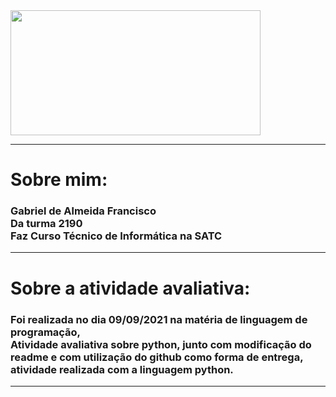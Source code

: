 <img src="https://www1.satc.edu.br/parcelamento_satc/assets/img/logotipo_horizontal.png" width="400" height="200" />
<hr size="3" color=black>
<h1>
Sobre mim:
</h1>
<h3>
Gabriel de Almeida Francisco
<br>
Da turma 2190
<br>
Faz Curso Técnico de Informática na SATC
<br>
</h3>
<hr size="3" color=black>
<h1>
Sobre a atividade avaliativa:</h1>
<h3>
Foi realizada no dia 09/09/2021 na matéria de linguagem de programação,
<br>
Atividade avaliativa sobre python, junto com modificação do readme e com utilização do github como forma de entrega, atividade realizada com a linguagem python.
</h3>
<hr size="3" color=black>
